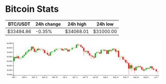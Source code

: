 # Bitcoin Stats

BTC/USDT|24h change|24h high|24h low|
|---|---|---|---|
|$33494.86|-0.35%|$34068.01|$31000.00|

<img src="./chart.svg">
